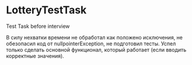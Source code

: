 # LotteryTestTask
Test Task before interview

В силу нехватки времени не обработал как положено исключения, не обезопасил код от nullpointerException, не подготовил тесты. Успел только сделать основной функционал, который работает (если вводить корректные значения).
